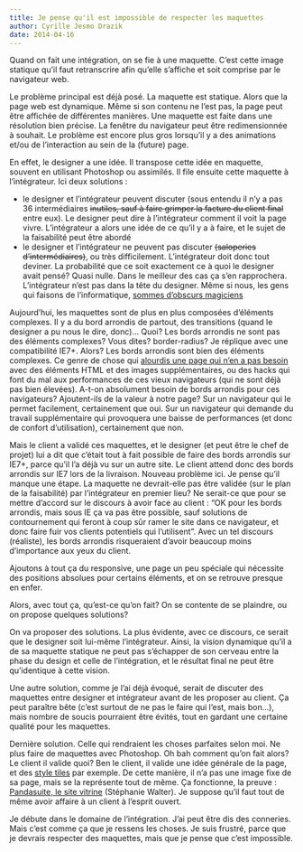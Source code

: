 ```yaml
---
title: Je pense qu'il est impossible de respecter les maquettes
author: Cyrille Jesmo Drazik
date: 2014-04-16
---
```


Quand on fait une intégration, on se fie à une maquette. C’est cette image statique qu’il faut retranscrire afin qu’elle s’affiche et soit comprise par le navigateur web.

Le problème principal est déjà posé. La maquette est statique. Alors que la page web est dynamique. Même si son contenu ne l’est pas, la page peut être affichée de différentes manières. Une maquette est faite dans une résolution bien précise. La fenêtre du navigateur peut être redimensionnée à souhait. Le problème est encore plus gros lorsqu’il y a des animations et/ou de l’interaction au sein de la (future) page.

<span class="more"></span>

En effet, le designer a une idée. Il transpose cette idée en maquette, souvent en utilisant Photoshop ou assimilés. Il file ensuite cette maquette à l’intégrateur. Ici deux solutions :

* le designer et l’intégrateur peuvent discuter (sous entendu il n’y a pas 36 intermédiaires ~~inutiles, sauf à faire grimper la facture du client final~~ entre eux). Le designer peut dire à l’intégrateur comment il voit la page vivre. L’intégrateur a alors une idée de ce qu’il y a à faire, et le sujet de la faisabilité peut être abordé
* le designer et l’intégrateur ne peuvent pas discuter ~~(saloperies d’intermédiaires)~~, ou très difficilement. L’intégrateur doit donc tout deviner. La probabilité que ce soit exactement ce à quoi le designer avait pensé? Quasi nulle. Dans le meilleur des cas ça s’en rapprochera. L’intégrateur n’est pas dans la tête du designer. Même si nous, les gens qui faisons de l’informatique, [sommes d’obscurs magiciens](https://www.youtube.com/watch?v=BKorP55Aqvg)

Aujourd’hui, les maquettes sont de plus en plus composées d’éléments complexes. Il y a du bord arrondis de partout, des transitions (quand le designer a pu nous le dire, donc)… Quoi? Les bords arrondis ne sont pas des éléments complexes? Vous dites? border-radius? Je réplique avec une compatibilité IE7+. Alors? Les bords arrondis sont bien des éléments complexes. Ce genre de chose qui [alourdis une page qui n’en a pas besoin](http://www.sitepoint.com/web-page-weight-2012/) avec des éléments HTML et des images supplémentaires, ou des hacks qui font du mal aux performances de ces vieux navigateurs (qui ne sont déjà pas bien élevées). A-t-on absolument besoin de bords arrondis pour ces navigateurs? Ajoutent-ils de la valeur à notre page? Sur un navigateur qui le permet facilement, certainement que oui. Sur un navigateur qui demande du travail supplémentaire qui provoquera une baisse de performances (et donc de confort d’utilisation), certainement que non.

Mais le client a validé ces maquettes, et le designer (et peut être le chef de projet) lui a dit que c’était tout à fait possible de faire des bords arrondis sur IE7+, parce qu’il l’a déjà vu sur un autre site. Le client attend donc des bords arrondis sur IE7 lors de la livraison. Nouveau problème ici. Je pense qu’il manque une étape. La maquette ne devrait-elle pas être validée (sur le plan de la faisabilité) par l’intégrateur en premier lieu? Ne serait-ce que pour se mettre d’accord sur le discours à avoir face au client : “OK pour les bords arrondis, mais sous IE ça va pas être possible, sauf solutions de contournement qui feront à coup sûr ramer le site dans ce navigateur, et donc faire fuir vos clients potentiels qui l’utilisent”. Avec un tel discours (réaliste), les bords arrondis risqueraient d’avoir beaucoup moins d’importance aux yeux du client.

Ajoutons à tout ça du responsive, une page un peu spéciale qui nécessite des positions absolues pour certains éléments, et on se retrouve presque en enfer.

Alors, avec tout ça, qu’est-ce qu’on fait? On se contente de se plaindre, ou on propose quelques solutions?

On va proposer des solutions. La plus évidente, avec ce discours, ce serait que le designer soit lui-même l’intégrateur. Ainsi, la vision dynamique qu’il a de sa maquette statique ne peut pas s’échapper de son cerveau entre la phase du design et celle de l’intégration, et le résultat final ne peut être qu’identique à cette vision.

Une autre solution, comme je l’ai déjà évoqué, serait de discuter des maquettes entre designer et intégrateur avant de les proposer au client. Ça peut paraître bête (c’est surtout de ne pas le faire qui l’est, mais bon…), mais nombre de soucis pourraient être évités, tout en gardant une certaine qualité pour les maquettes.

Dernière solution. Celle qui rendraient les choses parfaites selon moi. Ne plus faire de maquettes avec Photoshop. Oh bah comment qu’on fait alors? Le client il valide quoi? Ben le client, il valide une idée générale de la page, et des [style tiles](http://letrainde13h37.fr/4/style-tiles-nouvel-outil-pour-webdesigner/) par exemple. De cette manière, il n’a pas une image fixe de sa page, mais se la représente tout de même. Ça fonctionne, la preuve : [Pandasuite, le site vitrine](http://www.inpixelitrust.fr/portfolio/pandasuite-site-vitrine/) (Stéphanie Walter). Je suppose qu’il faut tout de même avoir affaire à un client à l’esprit ouvert.

Je débute dans le domaine de l’intégration. J’ai peut être dis des conneries. Mais c’est comme ça que je ressens les choses. Je suis frustré, parce que je devrais respecter des maquettes, mais que je pense que c’est impossible.
